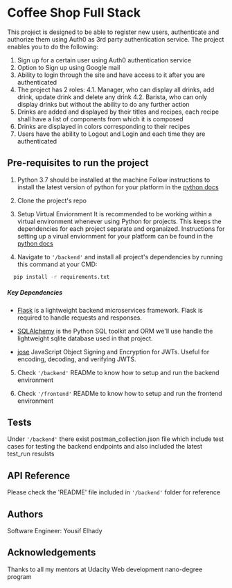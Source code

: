 # Coffee Shop Full Stack

This project is designed to be able to register new users, authenticate and authorize them using Auth0 as 3rd party authentication service.
The project enables you to do the following:
  1. Sign up for a certain user using Auth0 authentication service
  2. Option to Sign up using Google mail
  3. Ability to login through the site and have access to it after you are authenticated
  4. The project has 2 roles:
      4.1. Manager, who can display all drinks, add drink, update drink and delete any drink
      4.2. Barista, who can only display drinks but without the ability to do any further action
  5. Drinks are added and displayed by their titles and recipes, each recipe shall have a list of components from which it is composed
  6. Drinks are displayed in colors corresponding to their recipes
  7. Users have the ability to Logout and Login and each time they are authenticated


## Pre-requisites to run the project

1. Python 3.7 should be installed at the machine
  Follow instructions to install the latest version of python for your platform in the [python docs](https://docs.python.org/3/using/unix.html#getting-and-installing-the-latest-version-of-python)

2. Clone the project's repo

3. Setup Virtual Enviornment
  It is recommended to be working within a virtual environment whenever using Python for projects. This keeps the dependencies for each project separate and organaized. Instructions for setting up a virual enviornment for your platform can be found in the [python docs](https://packaging.python.org/guides/installing-using-pip-and-virtual-environments/)

4. Navigate to `'/backend'` and install all project's dependencies by running this command at your CMD:
```bash
  pip install -r requirements.txt
```
##### Key Dependencies

- [Flask](http://flask.pocoo.org/) is a lightweight backend microservices framework. Flask is required to handle requests and responses.

- [SQLAlchemy](https://www.sqlalchemy.org/) is the Python SQL toolkit and ORM we'll use handle the lightweight sqlite database used in that project.

- [jose](https://python-jose.readthedocs.io/en/latest/) JavaScript Object Signing and Encryption for JWTs. Useful for encoding, decoding, and verifying JWTS.

5. Check `'/backend'` READMe to know how to setup and run the backend environment

6. Check `'/frontend'` READMe to know how to setup and run the frontend environment


## Tests

Under `'/backend'` there exist postman_collection.json file which include test cases for testing the backend endpoints and also included the latest test_run resulsts


## API Reference

Please check the 'README' file included in `'/backend'` folder for reference


## Authors

Software Engineer: Yousif Elhady


## Acknowledgements

Thanks to all my mentors at Udacity Web development nano-degree program
